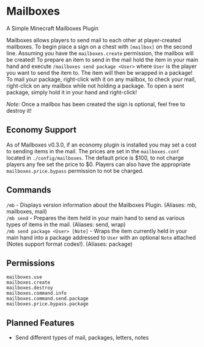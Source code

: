 # Mailboxes

A Simple Minecraft Mailboxes Plugin

Mailboxes allows players to send mail to each other at player-created mailboxes. To begin place a sign on a chest with `[mailbox]` on the second line. Assuming you have the `mailboxes.create` permission, the mailbox will be created! To prepare an item to send in the mail hold the item in your main hand and execute `/mailboxes send package <User>` where `User` is the player you want to send the item to. The item will then be wrapped in a package! To mail your package, right-click with it on any mailbox, to check your mail, right-click on any mailbox while not holding a package. To open a sent package, simply hold it in your hand and right-click!

*Note:* Once a mailbox has been created the sign is optional, feel free to destroy it!

## Economy Support
As of Mailboxes v0.3.0, if an economy plugin is installed you may set a cost to sending items in the mail. The prices are set in the `mailboxes.conf` located in `./config/mailboxes`.  The default price is $100, to not charge players any fee set the price to $0.  Players can also have the appropriate `mailboxes.price.bypass` permission to not be charged.

## Commands
`/mb` - Displays version information about the Mailboxes Plugin. (Aliases: mb, mailboxes, mail)  
`/mb send` - Prepares the item held in your main hand to send as various types of items in the mail. (Aliases: send, wrap)  
`/mb send package <User> [Note]` - Wraps the item currently held in your main hand into a package addressed to `User` with an optional `Note` attached (Notes support format codes!). (Aliases: package)

## Permissions
`mailboxes.use`  
`mailboxes.create`  
`mailboxes.destroy`  
`mailboxes.command.info`  
`mailboxes.command.send.package`  
`mailboxes.price.bypass.package`

## Planned Features
* Send different types of mail, packages, letters, notes
